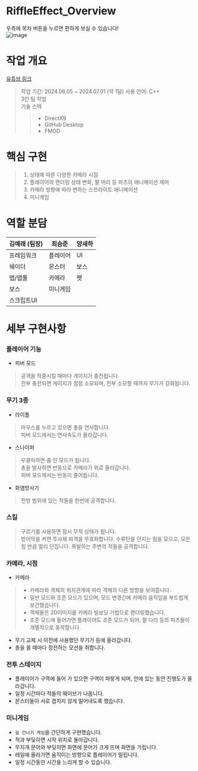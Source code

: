# RiffleEffect_Overview
우측에 목차 버튼을 누르면 편하게 보실 수 있습니다!   
![image](https://github.com/user-attachments/assets/47c7651a-d710-43d3-9f0b-e8a21c2d29eb)

# 작업 개요
[유튜브 링크](https://youtu.be/jHPdbjX7jho?si=CZ7oG2c0FYhPH8Cy)
> 작업 기간: 2024.06.05 ~ 2024.07.01 (약 1달)
> 사용 언어: C++  
> 3인 팀 작업  
> 기술 스텍  
>>- DirectX9  
>>- GitHub Desktop  
>>- FMOD  

# 핵심 구현
> 1. 상태에 따른 다양한 카메라 시점  
> 2. 플레이어의 랜더링 상태 변화, 팔 머리 등 파츠의 애니메이션 제어  
> 3. 카메라 방향에 따라 변하는 스프라이트 애니메이션  
> 4. 미니게임  

# 역할 분담

|김예래 (팀장)|   최승준   |   양새하   |
|:---------   |------------|-----------|
|프레임워크|플레이어|UI|
|쉐이더|몬스터|보스|
|맵/맵툴|카메라|펫|
|보스|미니게임||
|스크립트UI|||

# 세부 구현사항
### 플레이어 기능
- 피버 모드  
> 공격을 적중시킬 때마다 게이지가 충전됩니다.  
> 전부 충전되면 게이지가 점점 소모되며, 전부 소모할 때까지 무기가 강화됩니다.  

### 무기 3종
- 라이플  
> 마우스를 누르고 있으면 총을 연사합니다.  
> 피버 모드에서는 연사속도가 올라갑니다.  
- 스나이퍼  
> 우클릭하면 줌 인 모드가 됩니다.  
> 총을 발사하면 반동으로 카메라가 위로 올라갑니다.  
> 피버 모드에서는 반동이 줄어듭니다.  
- 화염방사기  
> 전방 범위에 있는 적들을 한번에 공격합니다.  

### 스킬
> 구르기를 사용하면 잠시 무적 상태가 됩니다.  
> 방어막을 켜면 투사체 피격을 무효화합니다.
> 수류탄을 던지는 힘을 모으고, 모은 힘 만큼 멀리 던집니다.
   폭발하는 주변의 적들을 공격합니다.

### 카메라, 시점
- 카메라  
>- 카메라와 객체의 위치관계에 따라 객체의 다른 방향을 보여줍니다.  
>- 일반 모드와 조준 모드가 있으며, 모드 변경간에 카메라 움직임을 부드럽게 보간했습니다.  
>- 객체들은 2D이미지를 카메라 빌보딩 기법으로 랜더링했습니다.  
>- 조준 모드에 들어가면 플레이어도 조준 모드가 되어, 팔 다리 등의 파츠들이 개별적으로 동작합니다.  
- 무기 교체 시 이전에 사용했던 무기가 등에 올라갑니다.  
- 총을 쏠 때마다 장전하는 모션을 취합니다.  

### 전투 스테이지
- 플레이어가 구역에 들어 가 있으면 구역이 파랗게 되며, 안에 있는 동안 진행도가 올라갑니다.  
- 일정 시간마다 적들의 웨이브가 나옵니다.  
- 몬스터들이 서로 겹치지 않게 밀어내도록 했습니다.  

### 미니게임
- ```길 건너기 게임```을 간단하게 구현했습니다.  
- 적과 부딫히면 시작 위치로 돌아갑니다.  
- 무지개 문어와 부딪히면 화면에 문어가 크게 뜨며 화면을 가립니다.  
- 레일에 올라가면 움직이는 방향으로 플레이어가 밀립니다.  
- 일정 시간동안 시간을 느리게 할 수 있습니다.  

